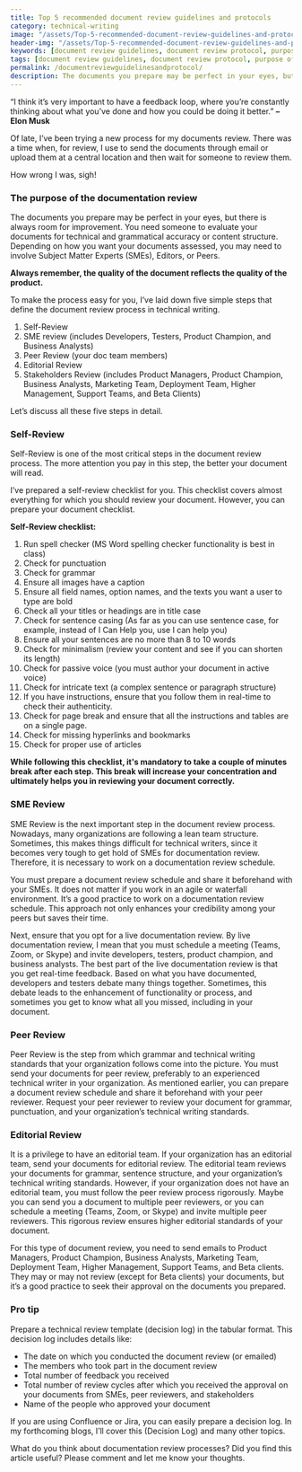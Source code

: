 ```yaml
---
title: Top 5 recommended document review guidelines and protocols
category: technical-writing
image: "/assets/Top-5-recommended-document-review-guidelines-and-protocols.png"
header-img: "/assets/Top-5-recommended-document-review-guidelines-and-protocols.png"
keywords: [document review guidelines, document review protocol, purpose of the documentation review, document review process, documentation review, document review schedule, peer review]
tags: [document review guidelines, document review protocol, purpose of the documentation review, document review process, documentation review, document review schedule, peer review]
permalink: /documentreviewguidelinesandprotocol/
description: The documents you prepare may be perfect in your eyes, but there is always room for improvement. You need someone to evaluate your documents for technical and grammatical accuracy or content structure. Always remember, the quality of the document reflects the quality of the product.
---
```


“I think it’s very important to have a feedback loop, where you’re constantly thinking about what you’ve done and how you could be doing it better.”
**– Elon Musk**

Of late, I’ve been trying a new process for my documents review. There was a time when, for review, I use to send the documents through email or upload them at a central location and then wait for someone to review them.

How wrong I was, sigh!

### The purpose of the documentation review

The documents you prepare may be perfect in your eyes, but there is always room for improvement. You need someone to evaluate your documents for technical and grammatical accuracy or content structure. Depending on how you want your documents assessed, you may need to involve Subject Matter Experts (SMEs), Editors, or Peers.

**Always remember, the quality of the document reflects the quality of the product.**

To make the process easy for you, I’ve laid down five simple steps that define the document review process in technical writing.

 1. Self-Review 
 2. SME review (includes Developers, Testers, Product Champion, and Business Analysts) 
 3. Peer Review (your doc team members)
 4. Editorial Review
 5. Stakeholders Review (includes Product Managers,
    Product Champion, Business Analysts, Marketing Team, Deployment
    Team, Higher Management, Support Teams, and Beta Clients)

Let’s discuss all these five steps in detail.
### Self-Review

Self-Review is one of the most critical steps in the document review process. The more attention you pay in this step, the better your document will read.

I’ve prepared a self-review checklist for you. This checklist covers almost everything for which you should review your document. However, you can prepare your document checklist.

**Self-Review checklist:**

 1. Run spell checker (MS Word spelling checker functionality is best in class)
 2. Check for punctuation
 3. Check for grammar
 4. Ensure all images have a caption
 5. Ensure all field names, option names, and the texts you want a user to type are bold 
 6. Check all your titles or headings are in title case 
 7. Check for sentence casing (As far as you can use sentence case, for example, instead of I Can Help you, use I can help you)
 8. Ensure all your sentences are no more than 8 to 10 words
 9. Check for minimalism (review your content and see if you can shorten its length)
 10. Check for passive voice (you must author your document in active voice) 
 11. Check for intricate text (a complex sentence or paragraph structure) 
 12. If you have instructions, ensure that you follow them in real-time to check their authenticity.  
 13. Check for page break and ensure that all the instructions and tables are on a single page.
 14. Check for missing hyperlinks and bookmarks
 15. Check for proper use of articles 

**While following this checklist, it's mandatory to take a couple of minutes break after each step. This break will increase your concentration and ultimately helps you in reviewing your document correctly.**

### SME Review

SME Review is the next important step in the document review process. Nowadays, many organizations are following a lean team structure. Sometimes, this makes things difficult for technical writers, since it becomes very tough to get hold of SMEs for documentation review. Therefore, it is necessary to work on a documentation review schedule.

You must prepare a document review schedule and share it beforehand with your SMEs. It does not matter if you work in an agile or waterfall environment. It’s a good practice to work on a documentation review schedule. This approach not only enhances your credibility among your peers but saves their time.

Next, ensure that you opt for a live documentation review. By live documentation review, I mean that you must schedule a meeting (Teams, Zoom, or Skype) and invite developers, testers, product champion, and business analysts. The best part of the live documentation review is that you get real-time feedback. Based on what you have documented, developers and testers debate many things together. Sometimes, this debate leads to the enhancement of functionality or process, and sometimes you get to know what all you missed, including in your document.

### Peer Review

Peer Review is the step from which grammar and technical writing standards that your organization follows come into the picture. You must send your documents for peer review, preferably to an experienced technical writer in your organization. As mentioned earlier, you can prepare a document review schedule and share it beforehand with your peer reviewer. Request your peer reviewer to review your document for grammar, punctuation, and your organization’s technical writing standards.

### Editorial Review

It is a privilege to have an editorial team. If your organization has an editorial team, send your documents for editorial review. The editorial team reviews your documents for grammar, sentence structure, and your organization’s technical writing standards. However, if your organization does not have an editorial team, you must follow the peer review process rigorously. Maybe you can send you a document to multiple peer reviewers, or you can schedule a meeting (Teams, Zoom, or Skype) and invite multiple peer reviewers. This rigorous review ensures higher editorial standards of your document.

For this type of document review, you need to send emails to Product Managers, Product Champion, Business Analysts, Marketing Team, Deployment Team, Higher Management, Support Teams, and Beta clients. They may or may not review (except for Beta clients) your documents, but it’s a good practice to seek their approval on the documents you prepared.

  

### Pro tip

Prepare a technical review template (decision log) in the tabular format. This decision log includes details like:

-   The date on which you conducted the document review (or emailed)
-   The members who took part in the document review
-   Total number of feedback you received
-   Total number of review cycles after which you received the approval on your documents from SMEs, peer reviewers, and stakeholders
-   Name of the people who approved your document

If you are using Confluence or Jira, you can easily prepare a decision log. In my forthcoming blogs, I’ll cover this (Decision Log) and many other topics.

What do you think about documentation review processes? Did you find this article useful? Please comment and let me know your thoughts.